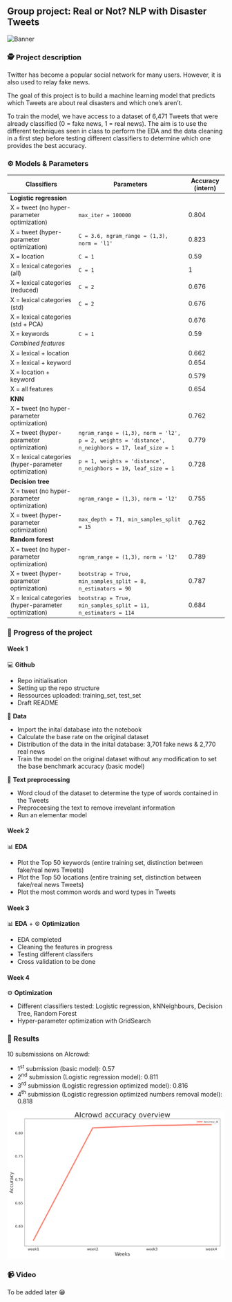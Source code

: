 ## Group project: Real or Not? NLP with Disaster Tweets

![Banner](https://raw.githubusercontent.com/mbayle98/DMML2020-Alpina/main/Documents/Banner_project_alpina.png)


### 🕵️ Project description

Twitter has become a popular social network for many users. However, it is also used to relay fake news.  

The goal of this project is to build a machine learning model that predicts which Tweets are about real disasters and which one’s aren’t.  

To train the model, we have access to a dataset of 6,471 Tweets that were already classified (0 = fake news, 1 = real news). The aim is to use the different techniques seen in class to perform the EDA and the data cleaning in a first step before testing different classifiers to determine which one provides the best accuracy.  

### ⚙️ Models & Parameters

| **Classifiers**                               | **Parameters**                                                                                        | **Accuracy** (intern) |
|-----------------------------------------------|-------------------------------------------------------------------------------------------------------|-----------------------|
| **Logistic regression**                       |                                                                                                       |                       |
| X = tweet (no hyper-parameter optimization)   | ```max_iter = 100000```                                                                               | 0.804                 |
| X = tweet (hyper-parameter optimization)      | ```C = 3.6, ngram_range = (1,3), norm = 'l1'```                                                       | 0.823                 |
| X = location                                  | ```C = 1```                                                                                           | 0.59                  |
| X = lexical categories (all)                  | ```C = 1```                                                                                           | 1                     |
| X = lexical categories (reduced)              | ```C = 2```                                                                                           | 0.676                 |
| X = lexical categories (std)                  | ```C = 2```                                                                                           | 0.676                 |
| X = lexical categories (std + PCA)            |                                                                                                       | 0.676                 |
| X = keywords                                  | ```C = 1```                                                                                           | 0.59                  |
| *Combined features*                           |                                                                                                       |                       |
| X = lexical + location                        |                                                                                                       | 0.662                 |
| X = lexical + keyword                         |                                                                                                       | 0.654                 |
| X = location + keyword                        |                                                                                                       | 0.579                 |
| X = all features                              |                                                                                                       | 0.654                 |
| **KNN**                                       |                                                                                                       |                       |
| X = tweet (no hyper-parameter optimization)   |                                                                                                       | 0.762                 |
| X = tweet (hyper-parameter optimization)      | ```ngram_range = (1,3), norm = 'l2', p = 2, weights = 'distance', n_neighbors = 17, leaf_size = 1```  | 0.779                 | 
| X = lexical categories (hyper-parameter optimization)   | ```p = 1, weights = 'distance', n_neighbors = 19, leaf_size = 1```                          | 0.728                 |
| **Decision tree**                             |                                                                                                       |                       |
| X = tweet (no hyper-parameter optimization)   | ```ngram_range = (1,3), norm = 'l2'```                                                                | 0.755                 |
| X = tweet (hyper-parameter optimization)      | ```max_depth = 71, min_samples_split = 15```                                                          | 0.762                 |
| **Random forest**                             |                                                                                                       |                       |
| X = tweet (no hyper-parameter optimization)   | ```ngram_range = (1,3), norm = 'l2'```                                                                | 0.789                 |
| X = tweet (hyper-parameter optimization)      | ```bootstrap = True, min_samples_split = 8, n_estimators = 90```                                      | 0.787                 |
| X = lexical categories (hyper-parameter optimization)   | ```bootstrap = True, min_samples_split = 11, n_estimators = 114```                          | 0.684                 |

### 🚀 Progress of the project

#### Week 1

💻 **Github**

- Repo initialisation
- Setting up the repo structure
- Ressources uploaded: training_set, test_set
- Draft README

💾 **Data**

- Import the inital database into the notebook
- Calculate the base rate on the original dataset
- Distribution of the data in the inital database: 3,701 fake news & 2,770 real news
- Train the model on the original dataset without any modification to set the base benchmark accuracy (basic model)

🧹 **Text preprocessing**

- Word cloud of the dataset to determine the type of words contained in the Tweets
- Preproceesing the text to remove irrevelant information 
- Run an elementar model

#### Week 2

📊 **EDA**

- Plot the Top 50 keywords (entire training set, distinction between fake/real news Tweets)
- Plot the Top 50 locations (entire training set, distinction between fake/real news Tweets)
- Plot the most common words and word types in Tweets

#### Week 3

📊 **EDA** + ⚙️ **Optimization**

- EDA completed
- Cleaning the features in progress
- Testing different classifers
- Cross validation to be done

#### Week 4

⚙️ **Optimization**

- Different classifiers tested: Logistic regression, kNNeighbours, Decision Tree, Random Forest
- Hyper-parameter optimization with GridSearch

### 🥇 Results

10 subsmissions on AIcrowd:
- 1<sup>st</sup> submission (basic model): 0.57
- 2<sup>nd</sup> submission (Logistic regression model): 0.811
- 3<sup>rd</sup> submission (Logistic regression optimized model): 0.816
- 4<sup>th</sup> submission (Logistic regression optimized numbers removal model): 0.818




![Graphic AIcrowd](Documents/AICROWD.PNG)

### 📹 Video

To be added later 😁
